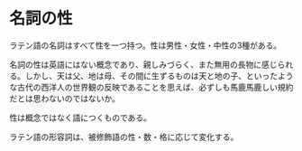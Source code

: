 名詞の性
===

ラテン語の名詞はすべて性を一つ持つ。性は男性・女性・中性の3種がある。

 

名詞の性は英語にはない概念であり、親しみづらく、また無用の長物に感じられる。しかし、天は父、地は母、その間に生ずるものは天と地の子、といったような古代の西洋人の世界観の反映であることを思えば、必ずしも馬鹿馬鹿しい規約だとは思わないのではないか。

 

性は概念ではなく語につくものである。

 

ラテン語の形容詞は、被修飾語の性・数・格に応じて変化する。
